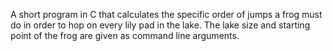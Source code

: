 A short program in C that calculates the specific order of jumps a frog must do in order to hop on every lily pad in the lake.
The lake size and starting point of the frog are given as command line arguments. 
